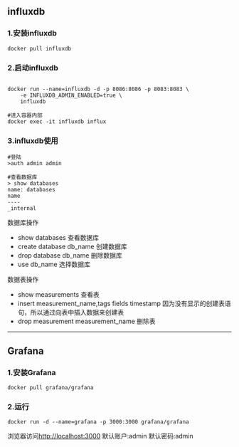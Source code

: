 ## influxdb
### 1.安装influxdb
```shell
docker pull influxdb

```

### 2.启动influxdb
```shell

docker run --name=influxdb -d -p 8086:8086 -p 8083:8083 \
    -e INFLUXDB_ADMIN_ENABLED=true \
    influxdb

#进入容器内部
docker exec -it influxdb influx
```

### 3.influxdb使用
```shell
#登陆
>auth admin admin

#查看数据库
> show databases
name: databases
name
----
_internal

```
数据库操作
* show databases 查看数据库
* create database db_name 创建数据库
* drop database db_name 删除数据库
* use db_name 选择数据库

数据表操作
* show measurements 查看表
* insert measurement_name,tags fields timestamp 因为没有显示的创建表语句，所以通过向表中插入数据来创建表
* drop measurement measurement_name 删除表


---
## Grafana
### 1.安装Grafana
```shell
docker pull grafana/grafana
```

### 2.运行
```shell
docker run -d --name=grafana -p 3000:3000 grafana/grafana
```
浏览器访问[http://localhost:3000](http://localhost:3000)
默认账户:admin 默认密码:admin
